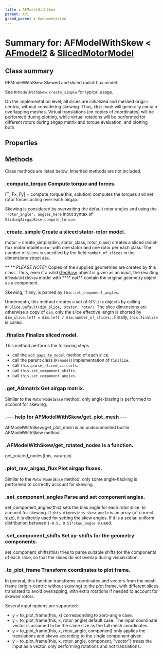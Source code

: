 ```yaml
---
title : AFModelWithSkew
parent: API
grand_parent : Documentation
---
```

# Summary for: **AFModelWithSkew**  < [AFmodel2](AFmodel2.html) & [SlicedMotorModel](SlicedMotorModel.html)

## Class summary

RFModelWithSkew Skewed and sliced radial-flux model.

See `RFModelWithSkew.create_simple` for typical usage.

On the implementation level, all slices are initialized and meshed
origin-centric, without considering skewing. Thus, `this.mesh` will
generally contain overlapping meshes. Virtual translations (on
copies of coordinates) will be performed during plotting, while
virtual rotations will be performed for different rotors during
airgap matrix and torque evaluation, and plotting both.

## Properties


## Methods

Class methods are listed below. Inherited methods are not included.

### .**compute_torque** Compute torque and forces.

[T, Fx, Fy] = compute_torque(this, solution) computes the torques and net
rotor forces acting over each airgap.

Skewing is considered by overwriting the default rotor angles and using
the `'rotor_angle', angles_here` input syntax of
`SlidingAirgapBase.compute_torque`.

### .**create_simple** Create a sliced stator-rotor model.

motor = create_simple(dim, stator_class, rotor_class) creates a sliced
radial-flux motor model `motor` with one stator and one rotor per each
class. The number of slices is specified by the field `number_of_slices`
in the dimensions struct `dim`.

** ** *PLEASE NOTE** Copies of the supplied geometries are created by this
class. Thus, even if a valid [GeoBase](GeoBase.html) object is given as an input, the
resulting `RFModelWithSkew` model with **** not** contain the original
geometry object as a component.

Skewing, if any, is parsed by `this.set_component_angles`.

Underneath, this method creates a set of `RFSlice` objects by calling
`RFSlice.Default(dim_slice, stator, rotor)`.
The slice dimensions are otherwise a copy of `dim`, only the slice
effective length is shorted by
`dim_slice.leff = dim.leff / dim.number_of_slices;`.
Finally, `this.finalize` is called.

### .**finalize** Finalize sliced model.

This method performs the following steps
* call the `add_gaps_to_model` method of each slice.
* call the parent class (`RFmodel`) implementation of `finalize`.
* call `this.parse_sliced_circuits`.
* call `this.set_component_shifts`.
* call `this.set_component_angles`.

### .**get_AGmatrix** Get airgap matrix.

Similar to the `MotorModelBase` method, only angle-biasing is performed
to account for skewing.

### .--- help for AFModelWithSkew/**get_plot_mesh** ---
AFModelWithSkew/get_plot_mesh is an undocumented builtin AFModelWithSkew method.

### .AFModelWithSkew/**get_rotated_nodes** is a function.
get_rotated_nodes(this, varargin)

### .**plot_raw_airgap_flux** Plot airgap fluxes.

Similar to the `MotorModelBase` method, only some angle-hacking is
performed to correctly account for skewing.

### .**set_component_angles** Parse and set component angles.

set_component_angles(this) sets the bias angle for each rotor slice, to
account for skewing. If `this.dimensions.skew_angle` is an array (of
correct size), it is directly used for setting the skew angles. If it is
a scalar,  uniform distribution between `[-0.5, 0.5]*skew_angle` is used.

### .**set_component_shifts** Set xy-shifts for the geometry components.

set_component_shifts(this) tries to parse suitable shifts for the
components of each slice, so that the slices do not overlap during
visualization.

### .**to_plot_frame** Transform coordinates to plot frame.

In general, this function transforms coordinates and vectors from the
mesh frame (origin-centric without skewing) to the plot frame, with
different slices translated to avoid overlapping, with extra rotations if
needed to account for skewed rotors.

Several input options are supported:
* y = to_plot_frame(this, x) corresponding to zero-angle case.
* y = to_plot_frame(this, x, rotor_angle) default case. The input
coordinate vector is assumed to be the same size as the full mesh
coordinates.
* y = to_plot_frame(this, x, rotor_angle, component) only applies the
translations and skews according to the single component given.
* y = to_plot_frame(this, x, rotor_angle, component, "vector") treats
the input as a vector, only performing rotations and not translations.


